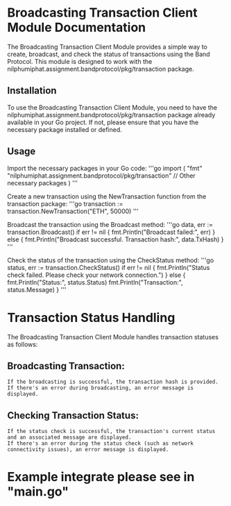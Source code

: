 # Broadcasting Transaction Client Module Documentation

The Broadcasting Transaction Client Module provides a simple way to create, broadcast, and check the status of transactions using the Band Protocol. This module is designed to work with the nilphumiphat.assignment.bandprotocol/pkg/transaction package.

## Installation
To use the Broadcasting Transaction Client Module, you need to have the nilphumiphat.assignment.bandprotocol/pkg/transaction package already available in your Go project. If not, please ensure that you have the necessary package installed or defined.

## Usage

Import the necessary packages in your Go code:
'''go
import (
	"fmt"
	"nilphumiphat.assignment.bandprotocol/pkg/transaction"
	// Other necessary packages
)
'''

Create a new transaction using the NewTransaction function from the transaction package:
'''go
transaction := transaction.NewTransaction("ETH", 50000)
'''

Broadcast the transaction using the Broadcast method:
'''go
data, err := transaction.Broadcast()
if err != nil {
    fmt.Println("Broadcast failed:", err)
} else {
    fmt.Println("Broadcast successful. Transaction hash:", data.TxHash)
}
'''

Check the status of the transaction using the CheckStatus method:
'''go
status, err := transaction.CheckStatus()
if err != nil {
    fmt.Println("Status check failed. Please check your network connection.")
} else {
    fmt.Println("Status:", status.Status)
    fmt.Println("Transaction:", status.Message)
}
'''

# Transaction Status Handling
The Broadcasting Transaction Client Module handles transaction statuses as follows:

## Broadcasting Transaction:
    If the broadcasting is successful, the transaction hash is provided.
    If there's an error during broadcasting, an error message is displayed.
## Checking Transaction Status:
    If the status check is successful, the transaction's current status and an associated message are displayed.
    If there's an error during the status check (such as network connectivity issues), an error message is displayed.

# Example integrate please see in "main.go"